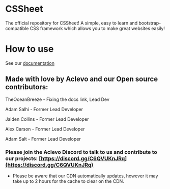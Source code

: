 # CSSheet
The official repository for CSSheet! A simple, easy to learn and bootstrap-compatible CSS framework which allows you to make great websites easily!

# How to use
See our [documentation](https://aclevo.github.io/cssheet/#/)

## Made with love by Aclevo and our Open source contributors:

TheOceanBreeze - Fixing the docs link, Lead Dev

Adam Salhi - Former Lead Developer

Jaiden Collins - Former Lead Developer

Alex Carson - Former Lead Developer

Adam Salt - Former Lead Developer

### Please join the Aclevo Discord to talk to us and contribute to our projects: [https://discord.gg/C6QVUKnJRq](https://discord.gg/C6QVUKnJRq)

* Please be aware that our CDN automatically updates, however it may take up to 2 hours for the cache to clear on the CDN.
